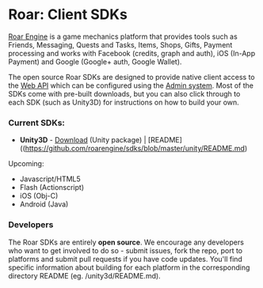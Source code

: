 # Roar: Client SDKs

[Roar Engine](http://roarengine.com) is a game mechanics platform that provides tools such as Friends, Messaging,
Quests and Tasks, Items, Shops, Gifts, Payment processing and works with Facebook (credits, graph and auth), iOS (In-App Payment)
and Google (Google+ auth, Google Wallet).  

The open source Roar SDKs are designed to provide native client access to the [Web API](http://roarengine.com/webapi/)
which can be configured using the [Admin system](http://admin.roar.io). Most of the SDKs come with pre-built downloads,
but you can also click through to each SDK (such as Unity3D) for instructions on how to build your own.

### Current SDKs: 

- **Unity3D** - [Download](https://github.com/downloads/roarengine/sdks/RoarIO.unityPackage) (Unity package) | [README]((https://github.com/roarengine/sdks/blob/master/unity/README.md)

Upcoming:

- Javascript/HTML5
- Flash (Actionscript)
- iOS (Obj-C)
- Android (Java)


### Developers

The Roar SDKs are entirely **open source**. We encourage any developers who want to get involved to do so - 
submit issues, fork the repo, 
port to platforms and submit pull requests if you have code updates. You'll find specific information
about building for each platform in the corresponding directory README (eg. /unity3d/README.md).
